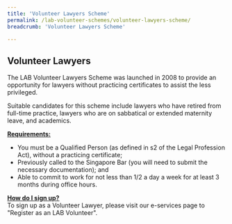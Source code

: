 ```yaml
---
title: 'Volunteer Lawyers Scheme'
permalink: /lab-volunteer-schemes/volunteer-lawyers-scheme/
breadcrumb: 'Volunteer Lawyers Scheme'

---
```


## Volunteer Lawyers 

The LAB Volunteer Lawyers Scheme was launched in 2008 to provide an opportunity for lawyers without practicing certificates to assist the less privileged.

Suitable candidates for this scheme include lawyers who have retired from full-time practice, lawyers who are on sabbatical or extended maternity leave, and academics.

<b> <u>Requirements: </u> </b> <br>
* You must be a Qualified Person (as defined in s2 of the Legal Profession Act), without a practicing certificate;
* Previously called to the Singapore Bar (you will need to submit the necessary documentation); and 
* Able to commit to work for not less than 1/2 a day a week for at least 3 months during office hours. <br>


<b> <u>How do I sign up? </u> </b> <br>
To sign up as a Volunteer Lawyer, please visit our e-services page to "Register as an LAB Volunteer".
